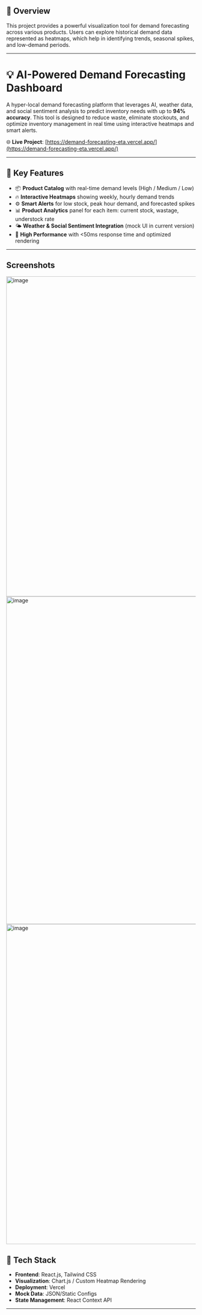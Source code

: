 ## 🧠 Overview

This project provides a powerful visualization tool for demand forecasting across various products. Users can explore historical demand data represented 
as heatmaps, which help in identifying trends, seasonal spikes, and low-demand periods.

---
# 💡 AI-Powered Demand Forecasting Dashboard

A hyper-local demand forecasting platform that leverages AI, weather data, and social sentiment analysis to predict inventory needs with up to **94% accuracy**. 
This tool is designed to reduce waste, eliminate stockouts, and optimize inventory management in real time using interactive heatmaps and smart alerts.

🌐 **Live Project**: [https://demand-forecasting-eta.vercel.app/](https://demand-forecasting-eta.vercel.app/)

---

## 🚀 Key Features

- 📦 **Product Catalog** with real-time demand levels (High / Medium / Low)
- 🔥 **Interactive Heatmaps** showing weekly, hourly demand trends
- ⚙️ **Smart Alerts** for low stock, peak hour demand, and forecasted spikes
- 📊 **Product Analytics** panel for each item: current stock, wastage, understock rate
- 🌤️ **Weather & Social Sentiment Integration** (mock UI in current version)
- 💾 **High Performance** with <50ms response time and optimized rendering

---
## Screenshots
<img width="1802" height="851" alt="image" src="https://github.com/user-attachments/assets/2f51a649-1c37-4891-958a-55b174fa7d34" />
<img width="1637" height="871" alt="image" src="https://github.com/user-attachments/assets/f7926a7c-3fa1-4556-a36e-c394aacbe123" />
<img width="1802" height="851" alt="image" src="https://github.com/user-attachments/assets/035f9f72-559a-4a56-b23e-88c1e0a5d836" />


## 🧰 Tech Stack

- **Frontend**: React.js, Tailwind CSS
- **Visualization**: Chart.js / Custom Heatmap Rendering
- **Deployment**: Vercel
- **Mock Data**: JSON/Static Configs
- **State Management**: React Context API

---
